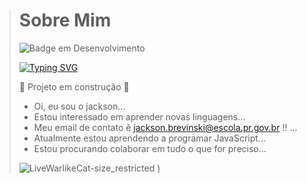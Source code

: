 > # Sobre Mim
>
> ![Badge em Desenvolvimento](http://img.shields.io/static/v1?label=STATUS&message=EM%20DESENVOLVIMENTO&color=GREEN&style=for-the-badge)
>
>[![Typing SVG](https://readme-typing-svg.herokuapp.com/?color=00bfbf&size=35&center=true&vCenter=true&width=1000&lines=HEY,+MY+NAME+is+Jackson+Brevinski;I'm+16+years+old;I+from+Brazil,+PR;astalavista+baby!+:%29)](https://git.io/typing-svg)
>
> :construction: Projeto em construção :construction:
>
> -  Oi, eu sou o jackson...
> -  Estou interessado em aprender novas linguagens...
> -  Meu email de contato ẽ jackson.brevinski@escola.pr.gov.br !! ...
> -  Atualmente estou aprendendo a programar JavaScript...
> -  Estou procurando colaborar em tudo o que for preciso...
>
> ![LiveWarlikeCat-size_restricted]()
)

